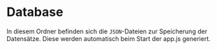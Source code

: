 # Database

In diesem Ordner befinden sich die `JSON`-Dateien zur Speicherung der Datensätze.
Diese werden automatisch beim Start der app.js generiert.
